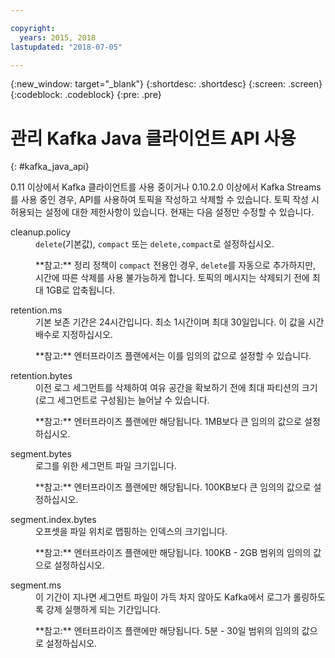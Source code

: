 ```yaml
---

copyright:
  years: 2015, 2018
lastupdated: "2018-07-05"

---
```


{:new_window: target="_blank"}
{:shortdesc: .shortdesc}
{:screen: .screen}
{:codeblock: .codeblock}
{:pre: .pre}

# 관리 Kafka Java 클라이언트 API 사용
{: #kafka_java_api}


<!-- 
17/10/17 - Karen: following info duplicated at messagehub108
 -->

0.11 이상에서 Kafka 클라이언트를 사용 중이거나 0.10.2.0 이상에서 Kafka Streams를 사용 중인 경우, API를 사용하여 토픽을 작성하고 삭제할 수 있습니다. 토픽 작성 시 허용되는 설정에 대한 제한사항이 있습니다. 현재는 다음 설정만 수정할 수 있습니다.

<dl>
<dt>cleanup.policy</dt>
<dd><code>delete</code>(기본값), <code>compact</code> 또는 <code>delete,compact</code>로 설정하십시오.
<p>**참고:**
정리 정책이 <code>compact</code> 전용인 경우, <code>delete</code>를 자동으로 추가하지만, 시간에 따른 삭제를 사용 불가능하게 합니다. 토픽의 메시지는 삭제되기 전에 최대 1GB로 압축됩니다.</p>
</dd>

<dt>retention.ms</dt>
<dd>기본 보존 기간은 24시간입니다. 최소 1시간이며 최대 30일입니다. 이 값을 시간 배수로 지정하십시오.

<p>**참고:**
엔터프라이즈 플랜에서는 이를 임의의 값으로 설정할 수 있습니다.</p>
</dd>

<dt>retention.bytes</dt>
<dd>이전 로그 세그먼트를 삭제하여 여유 공간을 확보하기 전에 최대 파티션의 크기(로그 세그먼트로 구성됨)는 늘어날 수 있습니다.

<p>**참고:**
엔터프라이즈 플랜에만 해당됩니다. 1MB보다 큰 임의의 값으로 설정하십시오.</p>
</dd>

<dt>segment.bytes</dt>
<dd>로그를 위한 세그먼트 파일 크기입니다.

<p>**참고:**
엔터프라이즈 플랜에만 해당됩니다. 100KB보다 큰 임의의 값으로 설정하십시오.</p>
</dd>

<dt>segment.index.bytes</dt>
<dd>오프셋을 파일 위치로 맵핑하는 인덱스의 크기입니다. 

<p>**참고:**
엔터프라이즈 플랜에만 해당됩니다. 100KB - 2GB 범위의 임의의 값으로 설정하십시오.</p>
</dd>

<dt>segment.ms</dt>
<dd>이 기간이 지나면 세그먼트 파일이 가득 차지 않아도 Kafka에서 로그가 롤링하도록 강제 실행하게 되는 기간입니다. 

<p>**참고:**
엔터프라이즈 플랜에만 해당됩니다. 5분 - 30일 범위의 임의의 값으로 설정하십시오.</p>
</dd>
</dl>

